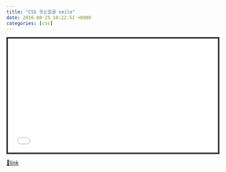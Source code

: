 ```yaml
---
title: "CSS 웃는얼굴 smile"
date: 2016-08-25 18:22:51 +0900
categories: [css]
---
```


<iframe frameborder="4" height="300" src="/web_work/doc/CSS/smile/smile.html" style="border: 4px solid rgb(51, 51, 51);" width="550"></iframe>


[🔗link](http://www.mins01.com/mh/tech/read/1029)